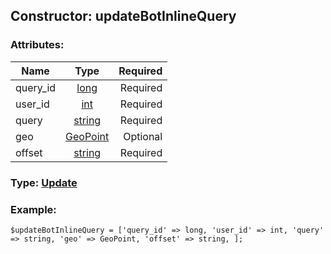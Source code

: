 ## Constructor: updateBotInlineQuery  

### Attributes:

| Name     |    Type       | Required |
|----------|:-------------:|---------:|
|query\_id|[long](../types/long.md) | Required|
|user\_id|[int](../types/int.md) | Required|
|query|[string](../types/string.md) | Required|
|geo|[GeoPoint](../types/GeoPoint.md) | Optional|
|offset|[string](../types/string.md) | Required|


### Type: [Update](../types/Update.md)

### Example:


```
$updateBotInlineQuery = ['query_id' => long, 'user_id' => int, 'query' => string, 'geo' => GeoPoint, 'offset' => string, ];
```